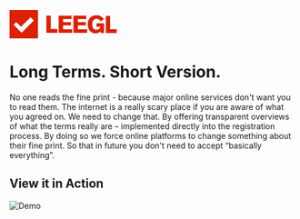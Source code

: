 [![LEEGL.org](/chrome-extension/app/images/leegl.png "LEEGL.org")](https://leegl.org)

# Long Terms. Short Version.

No one reads the fine print - because major online services don't want you to read them. The internet is a really scary place if you are aware of what you agreed on. We need to change that. By offering transparent overviews of what the terms really are – implemented directly into the registration process. By doing so we force online platforms to change something about their fine print. So that in future you don't need to accept “basically everything”.

## View it in Action

![Demo](/public/img/demo.gif "Demo")
